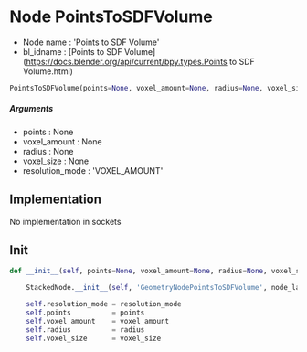 # Node PointsToSDFVolume

- Node name : 'Points to SDF Volume'
- bl_idname : [Points to SDF Volume](https://docs.blender.org/api/current/bpy.types.Points to SDF Volume.html)


``` python
PointsToSDFVolume(points=None, voxel_amount=None, radius=None, voxel_size=None, resolution_mode='VOXEL_AMOUNT', node_label=None, node_color=None)
```
##### Arguments

- points : None
- voxel_amount : None
- radius : None
- voxel_size : None
- resolution_mode : 'VOXEL_AMOUNT'

## Implementation

No implementation in sockets

## Init

``` python
def __init__(self, points=None, voxel_amount=None, radius=None, voxel_size=None, resolution_mode='VOXEL_AMOUNT', node_label=None, node_color=None):

    StackedNode.__init__(self, 'GeometryNodePointsToSDFVolume', node_label=node_label, node_color=node_color)

    self.resolution_mode = resolution_mode
    self.points          = points
    self.voxel_amount    = voxel_amount
    self.radius          = radius
    self.voxel_size      = voxel_size
```
